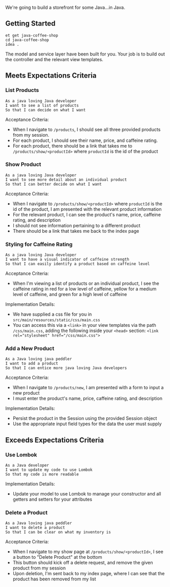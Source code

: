 We're going to build a storefront for some Java...in Java.

## Getting Started

```no-highlight
et get java-coffee-shop
cd java-coffee-shop
idea .
```

The model and service layer have been built for you. Your job is to build out the controller and the relevant view templates.

## Meets Expectations Criteria

### List Products

```no-highlight
As a java loving Java developer
I want to see a list of products
So that I can decide on what I want
```

Acceptance Criteria:

- When I navigate to `/products`, I should see all three provided products from my session.
- For each product, I should see their name, price, and caffeine rating.
- For each product, there should be a link that takes me to `/products/show/<productId>` where `productId` is the id of the product

### Show Product

```no-highlight
As a java loving Java developer
I want to see more detail about an individual product
So that I can better decide on what I want
```

Acceptance Criteria:

- When I navigate to `/products/show/<productId>` where `productId` is the id of the product, I am presented with the relevant product information
- For the relevant product, I can see the product's name, price, caffeine rating, and description
- I should not see information pertaining to a different product
- There should be a link that takes me back to the index page

### Styling for Caffeine Rating

```no-highlight
As a java loving Java developer
I want to have a visual indicator of caffeine strength
So that I can easily identify a product based on caffeine level
```

Acceptance Criteria:

- When I'm viewing a list of products or an individual product, I see the caffeine rating in red for a low level of caffeine, yellow for a medium level of caffeine, and green for a high level of caffeine

Implementation Details:

- We have supplied a css file for you in `src/main/resources/static/css/main.css`
- You can access this via a `<link>` in your view templates via the path `/css/main.css`, adding the following inside your `<head>` section: `<link rel="stylesheet" href="/css/main.css">`

### Add a New Product

```no-highlight
As a Java loving java peddler
I want to add a product
So that I can entice more java loving Java developers
```

Acceptance Criteria:

- When I navigate to `/products/new`, I am presented with a form to input a new product
- I must enter the product's name, price, caffeine rating, and description

Implementation Details:

- Persist the product in the Session using the provided Session object
- Use the appropriate input field types for the data the user must supply

## Exceeds Expectations Criteria

### Use Lombok

```no-highlight
As a Java developer
I want to update my code to use Lombok
So that my code is more readable
```

Implementation Details:
- Update your model to use Lombok to manage your constructor and all getters and setters for your attributes

### Delete a Product

```no-highlight
As a Java loving java peddler
I want to delete a product
So that I can be clear on what my inventory is
```

Acceptance Criteria:

- When I navigate to my show page at `/products/show/<productId>`, I see a button to "Delete Product" at the bottom
- This button should kick off a delete request, and remove the given product from my session
- Upon deletion, I'm sent back to my index page, where I can see that the product has been removed from my list
